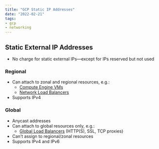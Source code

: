 ```yaml
---
title: "GCP Static IP Addresses"
date: "2022-02-21"
tags:
- gcp
- networking
---
```


## Static External IP Addresses

- No charge for static external IPs—except for IPs reserved but not used

### Regional

- Can attach to zonal and regional resources, e.g.:
	- [Compute Engine VMs](notes/GCP%20Compute%20Engine.md)
	- [Network Load Balancers](notes/GCP%20Load%20Balancing.md)
- Supports IPv4

### Global

- Anycast addresses
- Can attach to global resources only, e.g.:
	- [Global Load Balancers](notes/GCP%20Load%20Balancing.md) (HTTP(S), SSL, TCP proxies)
- Can't assign to regional/zonal resources
- Supports IPv4 and IPv6
